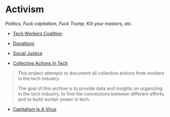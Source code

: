 # Activism

*Politics, Fuck capitalism, Fuck Trump, Kill your masters, etc.*

- [Tech Workers Coalition](https://www.techworkerscoalition.org)

- [Donations](./donations.md)

- [Social Justice](./social_justice.md)

- [Collective Actions In Tech](https://collectiveactions.tech)
> This project attempts to document all collective actions from workers in the tech industry.
>
> The goal of this archive is to provide data and insights on organizing in the tech industry, to find the connections between different efforts, and to build worker power in tech.

- [Capitalism Is A Virus](https://www.capitalismisavirus.org)
